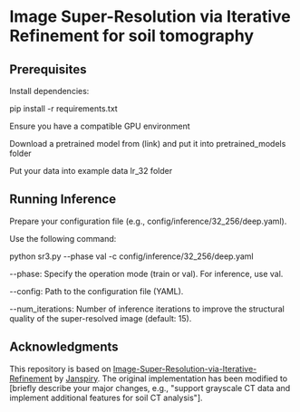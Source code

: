 # Image Super-Resolution via Iterative Refinement for soil tomography

## Prerequisites

Install dependencies:

pip install -r requirements.txt

Ensure you have a compatible GPU environment

Download a pretrained model from (link) and put it into pretrained_models folder

Put your data into example data lr_32 folder

## Running Inference

Prepare your configuration file (e.g., config/inference/32_256/deep.yaml).

Use the following command:

python sr3.py --phase val -c config/inference/32_256/deep.yaml

--phase: Specify the operation mode (train or val). For inference, use val.

--config: Path to the configuration file (YAML).

--num_iterations: Number of inference iterations to improve the structural quality of the super-resolved image (default: 15).


## Acknowledgments

This repository is based on [Image-Super-Resolution-via-Iterative-Refinement](https://github.com/Janspiry/Image-Super-Resolution-via-Iterative-Refinement) by [Janspiry](https://github.com/Janspiry). The original implementation has been modified to [briefly describe your major changes, e.g., "support grayscale CT data and implement additional features for soil CT analysis"].
